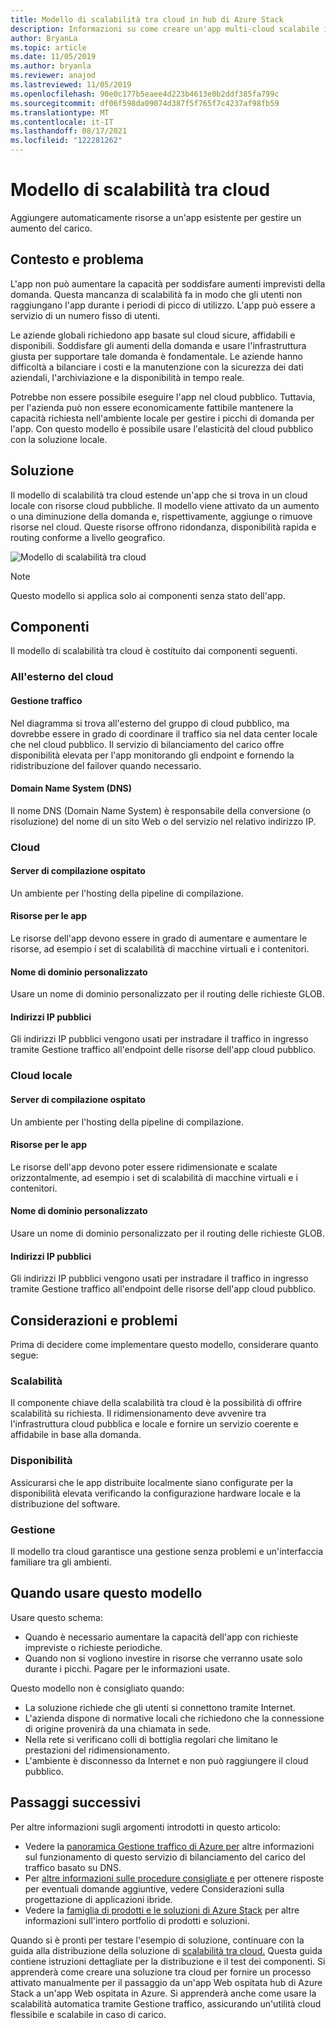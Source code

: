 ```yaml
---
title: Modello di scalabilità tra cloud in hub di Azure Stack
description: Informazioni su come creare un'app multi-cloud scalabile in Azure e hub di Azure Stack.
author: BryanLa
ms.topic: article
ms.date: 11/05/2019
ms.author: bryanla
ms.reviewer: anajod
ms.lastreviewed: 11/05/2019
ms.openlocfilehash: 90e0c177b5eaee4d223b4613e0b2ddf385fa799c
ms.sourcegitcommit: df06f598da09074d387f5f765f7c4237af98fb59
ms.translationtype: MT
ms.contentlocale: it-IT
ms.lasthandoff: 08/17/2021
ms.locfileid: "122281262"
---
```

# <a name="cross-cloud-scaling-pattern"></a>Modello di scalabilità tra cloud

Aggiungere automaticamente risorse a un'app esistente per gestire un aumento del carico.

## <a name="context-and-problem"></a>Contesto e problema

L'app non può aumentare la capacità per soddisfare aumenti imprevisti della domanda. Questa mancanza di scalabilità fa in modo che gli utenti non raggiungano l'app durante i periodi di picco di utilizzo. L'app può essere a servizio di un numero fisso di utenti.

Le aziende globali richiedono app basate sul cloud sicure, affidabili e disponibili. Soddisfare gli aumenti della domanda e usare l'infrastruttura giusta per supportare tale domanda è fondamentale. Le aziende hanno difficoltà a bilanciare i costi e la manutenzione con la sicurezza dei dati aziendali, l'archiviazione e la disponibilità in tempo reale.

Potrebbe non essere possibile eseguire l'app nel cloud pubblico. Tuttavia, per l'azienda può non essere economicamente fattibile mantenere la capacità richiesta nell'ambiente locale per gestire i picchi di domanda per l'app. Con questo modello è possibile usare l'elasticità del cloud pubblico con la soluzione locale.

## <a name="solution"></a>Soluzione

Il modello di scalabilità tra cloud estende un'app che si trova in un cloud locale con risorse cloud pubbliche. Il modello viene attivato da un aumento o una diminuzione della domanda e, rispettivamente, aggiunge o rimuove risorse nel cloud. Queste risorse offrono ridondanza, disponibilità rapida e routing conforme a livello geografico.

![Modello di scalabilità tra cloud](media/pattern-cross-cloud-scale/cross-cloud-scaling.png)

> [!NOTE]
> Questo modello si applica solo ai componenti senza stato dell'app.

## <a name="components"></a>Componenti

Il modello di scalabilità tra cloud è costituito dai componenti seguenti.

### <a name="outside-the-cloud"></a>All'esterno del cloud

#### <a name="traffic-manager"></a>Gestione traffico

Nel diagramma si trova all'esterno del gruppo di cloud pubblico, ma dovrebbe essere in grado di coordinare il traffico sia nel data center locale che nel cloud pubblico. Il servizio di bilanciamento del carico offre disponibilità elevata per l'app monitorando gli endpoint e fornendo la ridistribuzione del failover quando necessario.

#### <a name="domain-name-system-dns"></a>Domain Name System (DNS)

Il nome DNS (Domain Name System) è responsabile della conversione (o risoluzione) del nome di un sito Web o del servizio nel relativo indirizzo IP.

### <a name="cloud"></a>Cloud

#### <a name="hosted-build-server"></a>Server di compilazione ospitato

Un ambiente per l'hosting della pipeline di compilazione.

#### <a name="app-resources"></a>Risorse per le app

Le risorse dell'app devono essere in grado di aumentare e aumentare le risorse, ad esempio i set di scalabilità di macchine virtuali e i contenitori.

#### <a name="custom-domain-name"></a>Nome di dominio personalizzato

Usare un nome di dominio personalizzato per il routing delle richieste GLOB.

#### <a name="public-ip-addresses"></a>Indirizzi IP pubblici

Gli indirizzi IP pubblici vengono usati per instradare il traffico in ingresso tramite Gestione traffico all'endpoint delle risorse dell'app cloud pubblico.  

### <a name="local-cloud"></a>Cloud locale

#### <a name="hosted-build-server"></a>Server di compilazione ospitato

Un ambiente per l'hosting della pipeline di compilazione.

#### <a name="app-resources"></a>Risorse per le app

Le risorse dell'app devono poter essere ridimensionate e scalate orizzontalmente, ad esempio i set di scalabilità di macchine virtuali e i contenitori.

#### <a name="custom-domain-name"></a>Nome di dominio personalizzato

Usare un nome di dominio personalizzato per il routing delle richieste GLOB.

#### <a name="public-ip-addresses"></a>Indirizzi IP pubblici

Gli indirizzi IP pubblici vengono usati per instradare il traffico in ingresso tramite Gestione traffico all'endpoint delle risorse dell'app cloud pubblico.

## <a name="issues-and-considerations"></a>Considerazioni e problemi

Prima di decidere come implementare questo modello, considerare quanto segue:

### <a name="scalability"></a>Scalabilità

Il componente chiave della scalabilità tra cloud è la possibilità di offrire scalabilità su richiesta. Il ridimensionamento deve avvenire tra l'infrastruttura cloud pubblica e locale e fornire un servizio coerente e affidabile in base alla domanda.

### <a name="availability"></a>Disponibilità

Assicurarsi che le app distribuite localmente siano configurate per la disponibilità elevata verificando la configurazione hardware locale e la distribuzione del software.

### <a name="manageability"></a>Gestione

Il modello tra cloud garantisce una gestione senza problemi e un'interfaccia familiare tra gli ambienti.

## <a name="when-to-use-this-pattern"></a>Quando usare questo modello

Usare questo schema:

- Quando è necessario aumentare la capacità dell'app con richieste impreviste o richieste periodiche.
- Quando non si vogliono investire in risorse che verranno usate solo durante i picchi. Pagare per le informazioni usate.

Questo modello non è consigliato quando:

- La soluzione richiede che gli utenti si connettono tramite Internet.
- L'azienda dispone di normative locali che richiedono che la connessione di origine provenirà da una chiamata in sede.
- Nella rete si verificano colli di bottiglia regolari che limitano le prestazioni del ridimensionamento.
- L'ambiente è disconnesso da Internet e non può raggiungere il cloud pubblico.

## <a name="next-steps"></a>Passaggi successivi

Per altre informazioni sugli argomenti introdotti in questo articolo:

- Vedere la [panoramica Gestione traffico di Azure per](/azure/traffic-manager/traffic-manager-overview) altre informazioni sul funzionamento di questo servizio di bilanciamento del carico del traffico basato su DNS.
- Per [altre informazioni sulle procedure consigliate e](overview-app-design-considerations.md) per ottenere risposte per eventuali domande aggiuntive, vedere Considerazioni sulla progettazione di applicazioni ibride.
- Vedere la [famiglia di prodotti e le soluzioni di Azure Stack](/azure-stack) per altre informazioni sull'intero portfolio di prodotti e soluzioni.

Quando si è pronti per testare l'esempio di soluzione, continuare con la guida alla distribuzione della soluzione di [scalabilità tra cloud.](/azure/architecture/hybrid/deployments/solution-deployment-guide-cross-cloud-scaling) Questa guida contiene istruzioni dettagliate per la distribuzione e il test dei componenti. Si apprenderà come creare una soluzione tra cloud per fornire un processo attivato manualmente per il passaggio da un'app Web ospitata hub di Azure Stack a un'app Web ospitata in Azure. Si apprenderà anche come usare la scalabilità automatica tramite Gestione traffico, assicurando un'utilità cloud flessibile e scalabile in caso di carico.